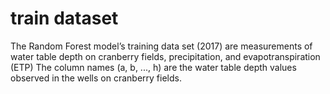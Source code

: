 # train dataset
The Random Forest model’s training data set (2017) are measurements of water table depth on cranberry fields, precipitation, and evapotranspiration (ETP)
The column names (a, b, ..., h) are the water table depth values observed in the wells on cranberry fields.
